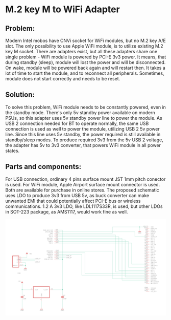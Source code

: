 # M.2 key M to WiFi Adapter

## Problem:

Modern Intel mobos have CNVi socket for WiFi modules, but no M.2 key A/E slot. The only possibility to use Apple WiFi module, is to utilize existing M.2 key M socket. There are adapters exist, but all these adapters share one single problem - WiFi module is powered by PCI-E 3v3 power. It means, that during standby (sleep), module will lost the power and will be disconnected. On wake, module will be powered back again and will restart then. It takes a lot of time to start the module, and to reconnect all peripherals. Sometimes, module does not start correctly and needs to be reset.

## Solution:

To solve this problem, WiFi module needs to be constantly powered, even in the standby mode. There's only 5v standby power available on modern PSUs, so this adapter uses 5v standby power line to power the module. As USB 2 connection needed for BT to operate normally, the same USB connection is used as well to power the module, utilizing USB 2 5v power line. Since this line uses 5v standby, the power required is still available in standby/sleep modes. To produce required 3v3 from the 5v USB 2 voltage, the adapter has 5v to 3v3 converter, that powers WiFi module in all power states.

## Parts and components:

For USB connection, ordinary 4 pins surface mount JST 1mm pitch conector is used. For WiFi module, Apple Airport surface mount connector is used. Both are available for purchase in online stores. The proposed schematic uses LDO to produce 3v3 from USB 5v, as buck converter can make unwanted EMI that could potentially affect PCI-E bus or wireless communications. 1.2 A 3v3 LDO, like LDL1117S33R, is used, but other LDOs in SOT-223 package, as AMS1117, would work fine as well.

![Schematic](m2_to_apple.schematic.png)
